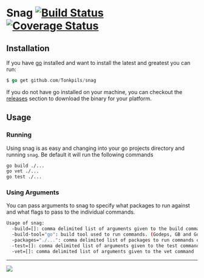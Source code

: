 # Snag [![Build Status](https://travis-ci.org/Tonkpils/snag.svg?branch=wip)](https://travis-ci.org/Tonkpils/snag) [![Coverage Status](https://coveralls.io/repos/Tonkpils/snag/badge.svg?branch=coverage&service=github)](https://coveralls.io/github/Tonkpils/snag?branch=coverage)

## Installation

If you have [go](http://golang.org/) installed and want to install
the latest and greatest you can run:

```go
$ go get github.com/Tonkpils/snag
```

If you do not have go installed on your machine, you can checkout
the [releases](https://github.com/Tonkpils/snag/releases) section to
download the binary for your platform.

## Usage

### Running

Using snag is as easy and changing into your go projects directory
and running `snag`. Be default it will run the following commands

```bash
go build ./...
go vet ./...
go test ./...
```

### Using Arguments

You can pass arguments to snag to specify what packages to run against and
what flags to pass to the individual commands.

```bash
Usage of snag:
  -build=[]: comma delimited list of arguments given to the build command
  -build-tool="go": build tool used to run commands. (Godeps, GB and Go are the only ones currently supported)
  -packages="./...": comma delimited list of packages to run commands on
  -test=[]: comma delimited list of arguments given to the test command
  -vet=[]: comma delimited list of arguments given to the vet command
```

---

![](http://i.imgur.com/Vh7daqm.gif)